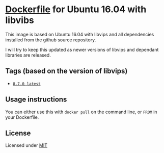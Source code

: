 # [Dockerfile](https://registry.hub.docker.com/u/dittach/libvips/) for Ubuntu 16.04 with libvibs

This image is based on Ubuntu 16.04 with libvips and all dependencies installed from the github source repository.

I will try to keep this updated as newer versions of libvips and dependant libraries are released.

## Tags (based on the version of libvips)


- [`8.7.0`, `latest`](https://github.com/dittach/libvips-ubuntu-16.04/tree/8.7.0)

## Usage instructions

You can either use this with ```docker pull``` on the command line, or ```FROM``` in your Dockerfile.

## License

Licensed under [MIT](http://opensource.org/licenses/mit-license.html)